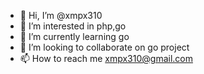 - 👋 Hi, I’m @xmpx310
- 👀 I’m interested in php,go
- 🌱 I’m currently learning go
- 💞️ I’m looking to collaborate on go project
- 📫 How to reach me xmpx310@gmail.com
